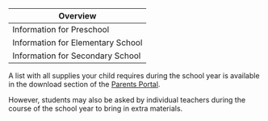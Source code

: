 | Overview |
| --- |
| Information for Preschool | no |
| Information for Elementary School | yes |
| Information for Secondary School | yes |

  
A list with all supplies your child requires during the school year is available in the download section of the [Parents Portal](/en/Parents_Portal "Parents Portal").

However, students may also be asked by individual teachers during the course of the school year to bring in extra materials.